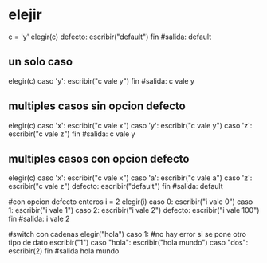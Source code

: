 # elejir

c = 'y'
elegir(c)
defecto:
     escribir("default")
fin
#salida: default

## un solo caso
elegir(c)
caso 'y':
    escribir("c vale y")
fin
#salida: c vale y

## multiples casos sin opcion defecto
elegir(c)
caso 'x':
    escribir("c vale x")
caso 'y':
    escribir("c vale y")
caso 'z':
    escribir("c vale z")
fin
#salida: c vale y

## multiples casos con opcion defecto
elegir(c)
caso 'x':
    escribir("c vale x")
caso 'a':
    escribir("c vale a")
caso 'z':
    escribir("c vale z")
defecto:
    escribir("default")
fin
#salida: default

#con opcion defecto enteros
i = 2
elegir(i)
  caso 0:
      escribir("i vale 0")
  caso 1:
      escribir("i vale 1")
  caso 2:
      escribir("i vale 2")
  defecto:
      escribir("i vale 100")
fin
#salida: i vale 2

#switch con cadenas
elegir("hola")
  caso 1:   #no hay error si se pone otro tipo de dato
       escribir("1")
  caso "hola":
       escribir("hola mundo")
  caso "dos":
       escribir(2)
fin
#salida hola mundo